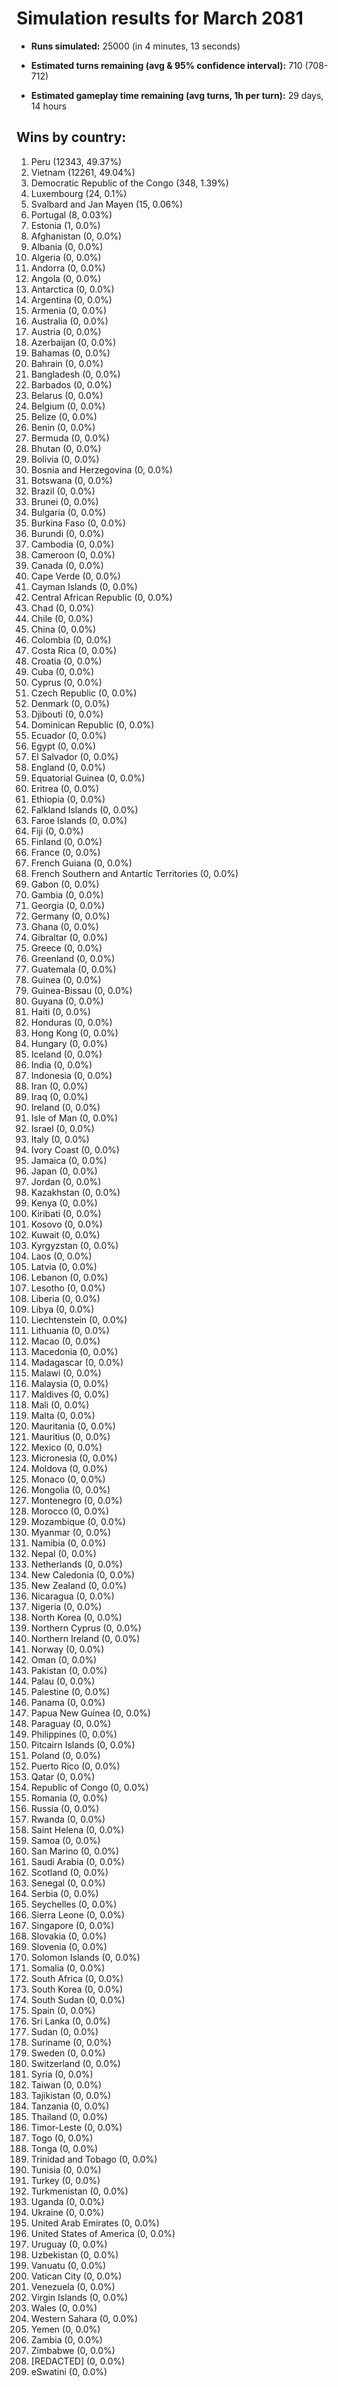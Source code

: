 # Simulation results for March 2081

* **Runs simulated:** 25000 (in 4 minutes, 13 seconds)

* **Estimated turns remaining (avg & 95% confidence interval):** 710 (708-712)

* **Estimated gameplay time remaining (avg turns, 1h per turn):** 29 days, 14 hours

## Wins by country:
1. Peru (12343, 49.37%)
2. Vietnam (12261, 49.04%)
3. Democratic Republic of the Congo (348, 1.39%)
4. Luxembourg (24, 0.1%)
5. Svalbard and Jan Mayen (15, 0.06%)
6. Portugal (8, 0.03%)
7. Estonia (1, 0.0%)
8. Afghanistan (0, 0.0%)
9. Albania (0, 0.0%)
10. Algeria (0, 0.0%)
11. Andorra (0, 0.0%)
12. Angola (0, 0.0%)
13. Antarctica (0, 0.0%)
14. Argentina (0, 0.0%)
15. Armenia (0, 0.0%)
16. Australia (0, 0.0%)
17. Austria (0, 0.0%)
18. Azerbaijan (0, 0.0%)
19. Bahamas (0, 0.0%)
20. Bahrain (0, 0.0%)
21. Bangladesh (0, 0.0%)
22. Barbados (0, 0.0%)
23. Belarus (0, 0.0%)
24. Belgium (0, 0.0%)
25. Belize (0, 0.0%)
26. Benin (0, 0.0%)
27. Bermuda (0, 0.0%)
28. Bhutan (0, 0.0%)
29. Bolivia (0, 0.0%)
30. Bosnia and Herzegovina (0, 0.0%)
31. Botswana (0, 0.0%)
32. Brazil (0, 0.0%)
33. Brunei (0, 0.0%)
34. Bulgaria (0, 0.0%)
35. Burkina Faso (0, 0.0%)
36. Burundi (0, 0.0%)
37. Cambodia (0, 0.0%)
38. Cameroon (0, 0.0%)
39. Canada (0, 0.0%)
40. Cape Verde (0, 0.0%)
41. Cayman Islands (0, 0.0%)
42. Central African Republic (0, 0.0%)
43. Chad (0, 0.0%)
44. Chile (0, 0.0%)
45. China (0, 0.0%)
46. Colombia (0, 0.0%)
47. Costa Rica (0, 0.0%)
48. Croatia (0, 0.0%)
49. Cuba (0, 0.0%)
50. Cyprus (0, 0.0%)
51. Czech Republic (0, 0.0%)
52. Denmark (0, 0.0%)
53. Djibouti (0, 0.0%)
54. Dominican Republic (0, 0.0%)
55. Ecuador (0, 0.0%)
56. Egypt (0, 0.0%)
57. El Salvador (0, 0.0%)
58. England (0, 0.0%)
59. Equatorial Guinea (0, 0.0%)
60. Eritrea (0, 0.0%)
61. Ethiopia (0, 0.0%)
62. Falkland Islands (0, 0.0%)
63. Faroe Islands (0, 0.0%)
64. Fiji (0, 0.0%)
65. Finland (0, 0.0%)
66. France (0, 0.0%)
67. French Guiana (0, 0.0%)
68. French Southern and Antartic Territories (0, 0.0%)
69. Gabon (0, 0.0%)
70. Gambia (0, 0.0%)
71. Georgia (0, 0.0%)
72. Germany (0, 0.0%)
73. Ghana (0, 0.0%)
74. Gibraltar (0, 0.0%)
75. Greece (0, 0.0%)
76. Greenland (0, 0.0%)
77. Guatemala (0, 0.0%)
78. Guinea (0, 0.0%)
79. Guinea-Bissau (0, 0.0%)
80. Guyana (0, 0.0%)
81. Haiti (0, 0.0%)
82. Honduras (0, 0.0%)
83. Hong Kong (0, 0.0%)
84. Hungary (0, 0.0%)
85. Iceland (0, 0.0%)
86. India (0, 0.0%)
87. Indonesia (0, 0.0%)
88. Iran (0, 0.0%)
89. Iraq (0, 0.0%)
90. Ireland (0, 0.0%)
91. Isle of Man (0, 0.0%)
92. Israel (0, 0.0%)
93. Italy (0, 0.0%)
94. Ivory Coast (0, 0.0%)
95. Jamaica (0, 0.0%)
96. Japan (0, 0.0%)
97. Jordan (0, 0.0%)
98. Kazakhstan (0, 0.0%)
99. Kenya (0, 0.0%)
100. Kiribati (0, 0.0%)
101. Kosovo (0, 0.0%)
102. Kuwait (0, 0.0%)
103. Kyrgyzstan (0, 0.0%)
104. Laos (0, 0.0%)
105. Latvia (0, 0.0%)
106. Lebanon (0, 0.0%)
107. Lesotho (0, 0.0%)
108. Liberia (0, 0.0%)
109. Libya (0, 0.0%)
110. Liechtenstein (0, 0.0%)
111. Lithuania (0, 0.0%)
112. Macao (0, 0.0%)
113. Macedonia (0, 0.0%)
114. Madagascar (0, 0.0%)
115. Malawi (0, 0.0%)
116. Malaysia (0, 0.0%)
117. Maldives (0, 0.0%)
118. Mali (0, 0.0%)
119. Malta (0, 0.0%)
120. Mauritania (0, 0.0%)
121. Mauritius (0, 0.0%)
122. Mexico (0, 0.0%)
123. Micronesia (0, 0.0%)
124. Moldova (0, 0.0%)
125. Monaco (0, 0.0%)
126. Mongolia (0, 0.0%)
127. Montenegro (0, 0.0%)
128. Morocco (0, 0.0%)
129. Mozambique (0, 0.0%)
130. Myanmar (0, 0.0%)
131. Namibia (0, 0.0%)
132. Nepal (0, 0.0%)
133. Netherlands (0, 0.0%)
134. New Caledonia (0, 0.0%)
135. New Zealand (0, 0.0%)
136. Nicaragua (0, 0.0%)
137. Nigeria (0, 0.0%)
138. North Korea (0, 0.0%)
139. Northern Cyprus (0, 0.0%)
140. Northern Ireland (0, 0.0%)
141. Norway (0, 0.0%)
142. Oman (0, 0.0%)
143. Pakistan (0, 0.0%)
144. Palau (0, 0.0%)
145. Palestine (0, 0.0%)
146. Panama (0, 0.0%)
147. Papua New Guinea (0, 0.0%)
148. Paraguay (0, 0.0%)
149. Philippines (0, 0.0%)
150. Pitcairn Islands (0, 0.0%)
151. Poland (0, 0.0%)
152. Puerto Rico (0, 0.0%)
153. Qatar (0, 0.0%)
154. Republic of Congo (0, 0.0%)
155. Romania (0, 0.0%)
156. Russia (0, 0.0%)
157. Rwanda (0, 0.0%)
158. Saint Helena (0, 0.0%)
159. Samoa (0, 0.0%)
160. San Marino (0, 0.0%)
161. Saudi Arabia (0, 0.0%)
162. Scotland (0, 0.0%)
163. Senegal (0, 0.0%)
164. Serbia (0, 0.0%)
165. Seychelles (0, 0.0%)
166. Sierra Leone (0, 0.0%)
167. Singapore (0, 0.0%)
168. Slovakia (0, 0.0%)
169. Slovenia (0, 0.0%)
170. Solomon Islands (0, 0.0%)
171. Somalia (0, 0.0%)
172. South Africa (0, 0.0%)
173. South Korea (0, 0.0%)
174. South Sudan (0, 0.0%)
175. Spain (0, 0.0%)
176. Sri Lanka (0, 0.0%)
177. Sudan (0, 0.0%)
178. Suriname (0, 0.0%)
179. Sweden (0, 0.0%)
180. Switzerland (0, 0.0%)
181. Syria (0, 0.0%)
182. Taiwan (0, 0.0%)
183. Tajikistan (0, 0.0%)
184. Tanzania (0, 0.0%)
185. Thailand (0, 0.0%)
186. Timor-Leste (0, 0.0%)
187. Togo (0, 0.0%)
188. Tonga (0, 0.0%)
189. Trinidad and Tobago (0, 0.0%)
190. Tunisia (0, 0.0%)
191. Turkey (0, 0.0%)
192. Turkmenistan (0, 0.0%)
193. Uganda (0, 0.0%)
194. Ukraine (0, 0.0%)
195. United Arab Emirates (0, 0.0%)
196. United States of America (0, 0.0%)
197. Uruguay (0, 0.0%)
198. Uzbekistan (0, 0.0%)
199. Vanuatu (0, 0.0%)
200. Vatican City (0, 0.0%)
201. Venezuela (0, 0.0%)
202. Virgin Islands (0, 0.0%)
203. Wales (0, 0.0%)
204. Western Sahara (0, 0.0%)
205. Yemen (0, 0.0%)
206. Zambia (0, 0.0%)
207. Zimbabwe (0, 0.0%)
208. [REDACTED] (0, 0.0%)
209. eSwatini (0, 0.0%)
